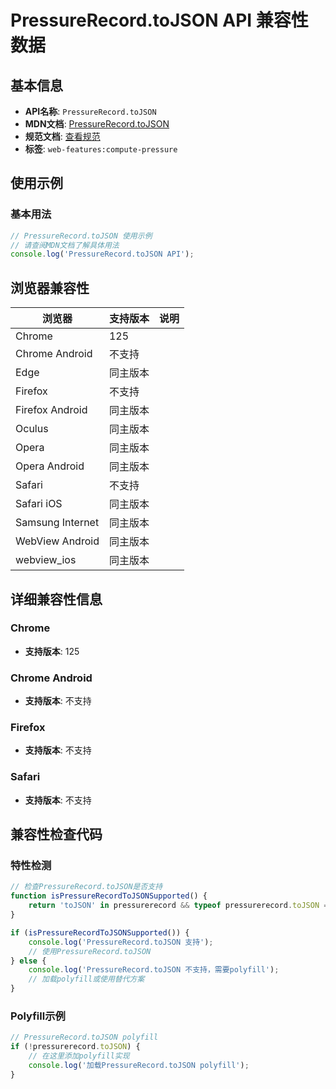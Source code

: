 # PressureRecord.toJSON API 兼容性数据

## 基本信息

- **API名称**: `PressureRecord.toJSON`
- **MDN文档**: [PressureRecord.toJSON](https://developer.mozilla.org/docs/Web/API/PressureRecord/toJSON)
- **规范文档**: [查看规范](https://w3c.github.io/compute-pressure/#the-tojson-member)
- **标签**: `web-features:compute-pressure`

## 使用示例

### 基本用法

```javascript
// PressureRecord.toJSON 使用示例
// 请查阅MDN文档了解具体用法
console.log('PressureRecord.toJSON API');
```

## 浏览器兼容性

| 浏览器 | 支持版本 | 说明 |
|--------|----------|------|
| Chrome | 125 |  |
| Chrome Android | 不支持 |  |
| Edge | 同主版本 |  |
| Firefox | 不支持 |  |
| Firefox Android | 同主版本 |  |
| Oculus | 同主版本 |  |
| Opera | 同主版本 |  |
| Opera Android | 同主版本 |  |
| Safari | 不支持 |  |
| Safari iOS | 同主版本 |  |
| Samsung Internet | 同主版本 |  |
| WebView Android | 同主版本 |  |
| webview_ios | 同主版本 |  |

## 详细兼容性信息

### Chrome

- **支持版本**: 125

### Chrome Android

- **支持版本**: 不支持

### Firefox

- **支持版本**: 不支持

### Safari

- **支持版本**: 不支持

## 兼容性检查代码

### 特性检测

```javascript
// 检查PressureRecord.toJSON是否支持
function isPressureRecordToJSONSupported() {
    return 'toJSON' in pressurerecord && typeof pressurerecord.toJSON === 'function';
}

if (isPressureRecordToJSONSupported()) {
    console.log('PressureRecord.toJSON 支持');
    // 使用PressureRecord.toJSON
} else {
    console.log('PressureRecord.toJSON 不支持，需要polyfill');
    // 加载polyfill或使用替代方案
}
```

### Polyfill示例

```javascript
// PressureRecord.toJSON polyfill
if (!pressurerecord.toJSON) {
    // 在这里添加polyfill实现
    console.log('加载PressureRecord.toJSON polyfill');
}
```

